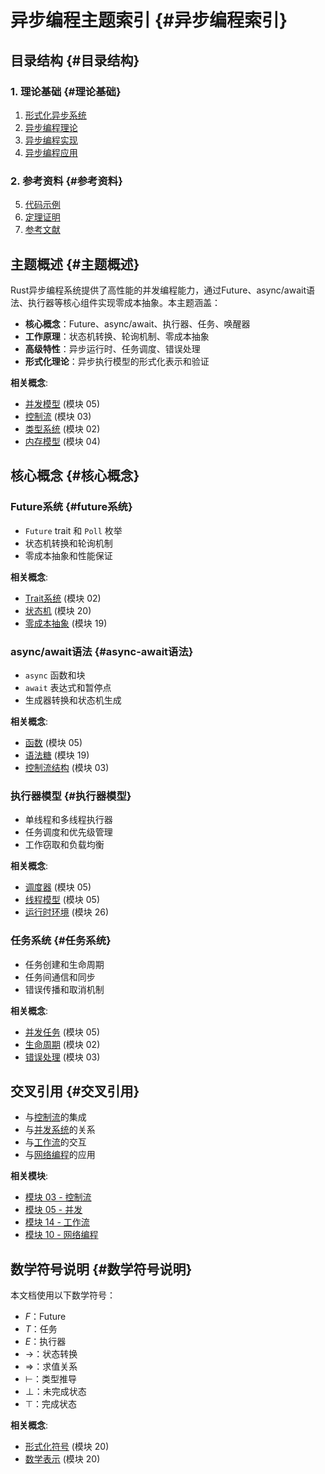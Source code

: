 # 异步编程主题索引 {#异步编程索引}

## 目录结构 {#目录结构}

### 1. 理论基础 {#理论基础}

1. [形式化异步系统](01_formal_async_system.md#异步编程概述)
2. [异步编程理论](02_async_theory.md#异步理论概述)
3. [异步编程实现](03_async_implementation.md#异步实现概述)
4. [异步编程应用](04_async_applications.md#异步应用概述)

### 2. 参考资料 {#参考资料}

5. [代码示例](05_examples.md#代码示例)
6. [定理证明](06_theorems.md#定理证明)
7. [参考文献](07_references.md#参考文献)

## 主题概述 {#主题概述}

Rust异步编程系统提供了高性能的并发编程能力，通过Future、async/await语法、执行器等核心组件实现零成本抽象。本主题涵盖：

- **核心概念**：Future、async/await、执行器、任务、唤醒器
- **工作原理**：状态机转换、轮询机制、零成本抽象
- **高级特性**：异步运行时、任务调度、错误处理
- **形式化理论**：异步执行模型的形式化表示和验证

**相关概念**:

- [并发模型](../05_concurrency/01_formal_concurrency_model.md#并发模型) (模块 05)
- [控制流](../03_control_flow/01_formal_control_flow.md#控制流定义) (模块 03)
- [类型系统](../02_type_system/01_formal_type_system.md#类型系统) (模块 02)
- [内存模型](../04_memory_model/01_formal_memory_model.md#内存模型) (模块 04)

## 核心概念 {#核心概念}

### Future系统 {#future系统}

- `Future` trait 和 `Poll` 枚举
- 状态机转换和轮询机制
- 零成本抽象和性能保证

**相关概念**:

- [Trait系统](../02_type_system/01_formal_type_system.md#trait系统) (模块 02)
- [状态机](../20_theoretical_perspectives/03_state_transition_systems.md#状态机) (模块 20)
- [零成本抽象](../19_advanced_language_features/01_formal_spec.md#零成本抽象) (模块 19)

### async/await语法 {#async-await语法}

- `async` 函数和块
- `await` 表达式和暂停点
- 生成器转换和状态机生成

**相关概念**:

- [函数](../05_function_control/01_function_theory.md#函数) (模块 05)
- [语法糖](../19_advanced_language_features/01_formal_spec.md#语法糖) (模块 19)
- [控制流结构](../03_control_flow/01_formal_control_flow.md#控制流结构) (模块 03)

### 执行器模型 {#执行器模型}

- 单线程和多线程执行器
- 任务调度和优先级管理
- 工作窃取和负载均衡

**相关概念**:

- [调度器](../05_concurrency/03_scheduling_model.md#调度器) (模块 05)
- [线程模型](../05_concurrency/02_threading_model.md#线程模型) (模块 05)
- [运行时环境](../26_toolchain_ecosystem/02_runtime_environments.md#运行时环境) (模块 26)

### 任务系统 {#任务系统}

- 任务创建和生命周期
- 任务间通信和同步
- 错误传播和取消机制

**相关概念**:

- [并发任务](../05_concurrency/02_threading_model.md#并发任务) (模块 05)
- [生命周期](../02_type_system/02_ownership_system.md#生命周期) (模块 02)
- [错误处理](../03_control_flow/01_formal_control_flow.md#错误处理) (模块 03)

## 交叉引用 {#交叉引用}

- 与[控制流](../03_control_flow/00_index.md#控制流索引)的集成
- 与[并发系统](../05_concurrency/00_index.md#并发索引)的关系
- 与[工作流](../14_workflow/00_index.md#工作流索引)的交互
- 与[网络编程](../10_networking/00_index.md#网络编程索引)的应用

**相关模块**:

- [模块 03 - 控制流](../03_control_flow/00_index.md#控制流索引)
- [模块 05 - 并发](../05_concurrency/00_index.md#并发索引)
- [模块 14 - 工作流](../14_workflow/00_index.md#工作流索引)
- [模块 10 - 网络编程](../10_networking/00_index.md#网络编程索引)

## 数学符号说明 {#数学符号说明}

本文档使用以下数学符号：

- $F$：Future
- $T$：任务
- $E$：执行器
- $\rightarrow$：状态转换
- $\Rightarrow$：求值关系
- $\vdash$：类型推导
- $\bot$：未完成状态
- $\top$：完成状态

**相关概念**:

- [形式化符号](../20_theoretical_perspectives/01_programming_paradigms.md#形式化符号) (模块 20)
- [数学表示](../20_theoretical_perspectives/04_mathematical_foundations.md#数学表示) (模块 20)

